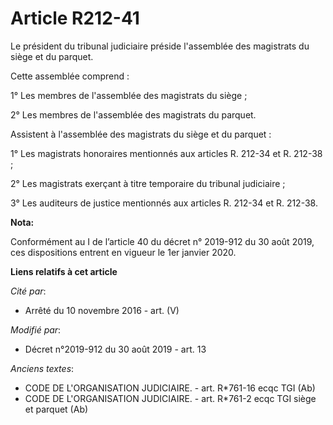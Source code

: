 # Article R212-41

Le président du tribunal judiciaire préside l'assemblée des magistrats du siège et du parquet.

Cette assemblée comprend :

1° Les membres de l'assemblée des magistrats du siège ;

2° Les membres de l'assemblée des magistrats du parquet.

Assistent à l'assemblée des magistrats du siège et du parquet :

1° Les magistrats honoraires mentionnés aux articles R. 212-34 et R. 212-38 ;

2° Les magistrats exerçant à titre temporaire du tribunal judiciaire ;

3° Les auditeurs de justice mentionnés aux articles R. 212-34 et R. 212-38.

**Nota:**

Conformément au I de l’article 40 du décret n° 2019-912 du 30 août 2019, ces dispositions entrent en vigueur le 1er janvier
2020.

**Liens relatifs à cet article**

_Cité par_:

  - Arrêté du 10 novembre 2016 - art. (V)

_Modifié par_:

  - Décret n°2019-912 du 30 août 2019 - art. 13

_Anciens textes_:

  - CODE DE L'ORGANISATION JUDICIAIRE. - art. R*761-16 ecqc TGI (Ab)
  - CODE DE L'ORGANISATION JUDICIAIRE. - art. R*761-2 ecqc TGI siège et parquet (Ab)
